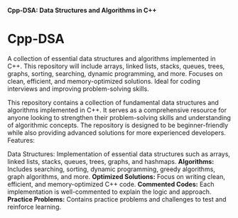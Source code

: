 ****Cpp-DSA: Data Structures and Algorithms in C++****
# Cpp-DSA
A collection of essential data structures and algorithms implemented in C++. This repository will include arrays, linked lists, stacks, queues, trees, graphs, sorting, searching, dynamic programming, and more. Focuses on clean, efficient, and memory-optimized solutions. Ideal for coding interviews and improving problem-solving skills.


This repository contains a collection of fundamental data structures and algorithms implemented in C++. It serves as a comprehensive resource for anyone looking to strengthen their problem-solving skills and understanding of algorithmic concepts. The repository is designed to be beginner-friendly while also providing advanced solutions for more experienced developers.
Features:

Data Structures: Implementation of essential data structures such as arrays, linked lists, stacks, queues, trees, graphs, and 
hashmaps.
**Algorithms:**
           Includes searching, sorting, dynamic programming, greedy algorithms, graph algorithms, and more.
**Optimized Solutions:** 
           Focus on writing clean, efficient, and memory-optimized C++ code.
**Commented Codes:**
          Each implementation is well-commented to explain the logic and approach.
**Practice Problems:** 
          Contains practice problems and challenges to test and reinforce learning.
